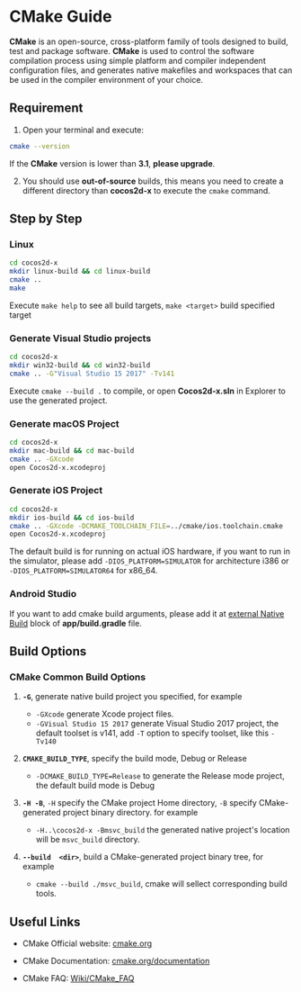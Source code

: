 # CMake Guide

__CMake__ is an open-source, cross-platform family of tools designed to build, test and package software. __CMake__ is used to control the software compilation process using simple platform and compiler independent configuration files, and generates native makefiles and workspaces that can be used in the compiler environment of your choice.

## Requirement

1. Open your terminal and execute:
  ```sh
  cmake --version
  ```
If the __CMake__ version is lower than __3.1__, __please upgrade__.

2. You should use __out-of-source__ builds, this means you need to create a different directory than __cocos2d-x__ to execute the `cmake` command.

## Step by Step

### Linux

```sh
cd cocos2d-x
mkdir linux-build && cd linux-build
cmake ..
make
```

Execute `make help` to see all build targets, `make <target>` build specified target

### Generate Visual Studio projects

```sh
cd cocos2d-x
mkdir win32-build && cd win32-build
cmake .. -G"Visual Studio 15 2017" -Tv141
```

Execute `cmake --build .` to compile, or open __Cocos2d-x.sln__ in Explorer to use the generated project.

### Generate macOS Project

```sh
cd cocos2d-x
mkdir mac-build && cd mac-build
cmake .. -GXcode
open Cocos2d-x.xcodeproj
```

### Generate iOS Project

```sh
cd cocos2d-x
mkdir ios-build && cd ios-build
cmake .. -GXcode -DCMAKE_TOOLCHAIN_FILE=../cmake/ios.toolchain.cmake
open Cocos2d-x.xcodeproj
```

The default build is for running on actual iOS hardware, if you want to run in the simulator, please add `-DIOS_PLATFORM=SIMULATOR` for architecture i386 or `-DIOS_PLATFORM=SIMULATOR64` for x86_64.

### Android Studio

If you want to add cmake build arguments, please add it at [external Native Build](https://github.com/cocos2d/cocos2d-x/blob/84be684e3858393a6f3efc50e3f95d4e0ac92a20/tests/cpp-empty-test/proj.android/app/build.gradle#L25) block of __app/build.gradle__ file.

<!--## Prebuilt libraries feature

To solve long compilation times of the engine source code one can use prebuilt libraries. Using this feature you only need build engine sources once for a specific environment or again when the engine version changes and you wish to utilize the new version.

### Example

This is an example of building c++ libs once, and use them in different c++ projects.

```sh
cocos new -l cpp -p my.pack.app1 test_app1
mkdir app1_build && cd app1_build
cmake ../test_app1 -DGEN_COCOS_PREBUILT=ON
make prebuilt
```

Change option `GEN_COCOS_PREBUILT` and use instead `USE_COCOS_PREBUILT` to use prebuilt in the same project

```sh
cmake ../test_app1 -DGEN_COCOS_PREBUILT=OFF -DUSE_COCOS_PREBUILT=ON
make TemplateCpp
open bin/TemplateCpp.app
```

Add `-DUSE_COCOS_PREBUILT=ON` to use prebuilt libs in another cmake build.

```sh
cocos new -l cpp -p my.pack.app2 test_app2
mkdir app2_build && cd app2_build
cmake ../test_app2 -DUSE_COCOS_PREBUILT=ON
make TemplateCpp
open bin/TemplateCpp.app
```

> Any other cpp project can use prebuilt in this way

When using the prebuilt libraries on Android there is a small difference as CMake can't find system environment when built using Gradle. You need to [supply a path](https://github.com/cocos2d/cocos2d-x/blob/c087be314c2c56a757bf66163b173746b5d6ad34/tests/cpp-empty-test/proj.android/app/build.gradle#L34) as the location of prebuilt libs.
-->
## Build Options

### CMake Common Build Options

1. __`-G`__, generate native build project you specified, for example

    * `-GXcode` generate Xcode project files.
    * `-GVisual Studio 15 2017` generate Visual Studio 2017 project, the default toolset is v141, add `-T` option to specify toolset, like this `-Tv140`

1. __`CMAKE_BUILD_TYPE`__, specify the build mode, Debug or Release

    * `-DCMAKE_BUILD_TYPE=Release` to generate the Release mode project, the default build mode is Debug

1. __`-H -B`__, `-H` specify the CMake project Home directory, `-B` specify CMake-generated project binary directory. for example

    * `-H..\cocos2d-x -Bmsvc_build` the generated native project's location will be `msvc_build` directory.

1. __`--build  <dir>`__, build a CMake-generated project binary tree, for example

    * `cmake --build ./msvc_build`, cmake will sellect corresponding build tools.

<!--### Cocos2d-x Options

1. __`GEN_COCOS_PREBUILT`__, control the project have the feature to generate pre-build libraries or not. Default value is `OFF`

    * `-DGEN_COCOS_PREBUILT=ON`, will add target prebuilt, build this target will generate prebuilt libraries

1. __`USE_COCOS_PREBUILT`__, control the project have the feature to use pre-build libraries or not. Default value is `OFF`

    * `-DUSE_COCOS_PREBUILT=ON`, will disable libraries target, and make app target use prebuilt libraries

1. __`COCOS_PREBUILT_ROOT`__, a path means the prebuilt libraries root location, it's not optional for Android Project on Android Studio, optional for other supported platforms. the default value is $cocos2dx_root/prebuilt if the cmake can access to cocos2d-x environment variable. for example

    * `arguments "-DCOCOS_PREBUILT_ROOT=/Users/laptop/cocos-prebuilt"` set this value on [cmake block](https://github.com/cocos2d/cocos2d-x/blob/84be684e3858393a6f3efc50e3f95d4e0ac92a20/tests/cpp-empty-test/proj.android/app/build.gradle#L31) of build.gradle file.

1. Any options in [SelectModule.cmake](./Modules/SelectModule.cmake) can be set manually. Do it if you know what you're doing.-->

## Useful Links

* CMake Official website: [cmake.org](https://cmake.org/)

* CMake Documentation: [cmake.org/documentation](https://cmake.org/documentation/)

* CMake FAQ: [Wiki/CMake_FAQ](https://cmake.org/Wiki/CMake_FAQ)
